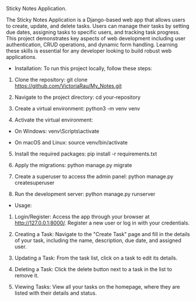 Sticky Notes Application.

The Sticky Notes Application is a Django-based web app that allows users to create, update, and delete tasks.
Users can manage their tasks by setting due dates, assigning tasks to specific users, and tracking task progress.
This project demonstrates key aspects of web development including user authentication, CRUD operations, and dynamic form handling.
Learning these skills is essential for any developer looking to build robust web applications.

* Installation:
To run this project locally, follow these steps:
1. Clone the repository:
git clone https://github.com/VictoriaRau/My_Notes.git

2. Navigate to the project directory:
cd your-repository

3. Create a virtual environment:
python3 -m venv venv

4. Activate the virtual environment:
   
* On Windows:
venv\Scripts\activate

* On macOS and Linux:
source venv/bin/activate

5. Install the required packages:
pip install -r requirements.txt

6. Apply the migrations:
python manage.py migrate

7. Create a superuser to access the admin panel:
python manage.py createsuperuser

8. Run the development server:
python manage.py runserver


* Usage:

1. Login/Register:
Access the app through your browser at http://127.0.0.1:8000/. Register a new user or log in with your credentials.

2. Creating a Task:
Navigate to the "Create Task" page and fill in the details of your task, including the name, description, due date, and assigned user.


3. Updating a Task:
From the task list, click on a task to edit its details.


4. Deleting a Task:
Click the delete button next to a task in the list to remove it.


5. Viewing Tasks:
View all your tasks on the homepage, where they are listed with their details and status.
